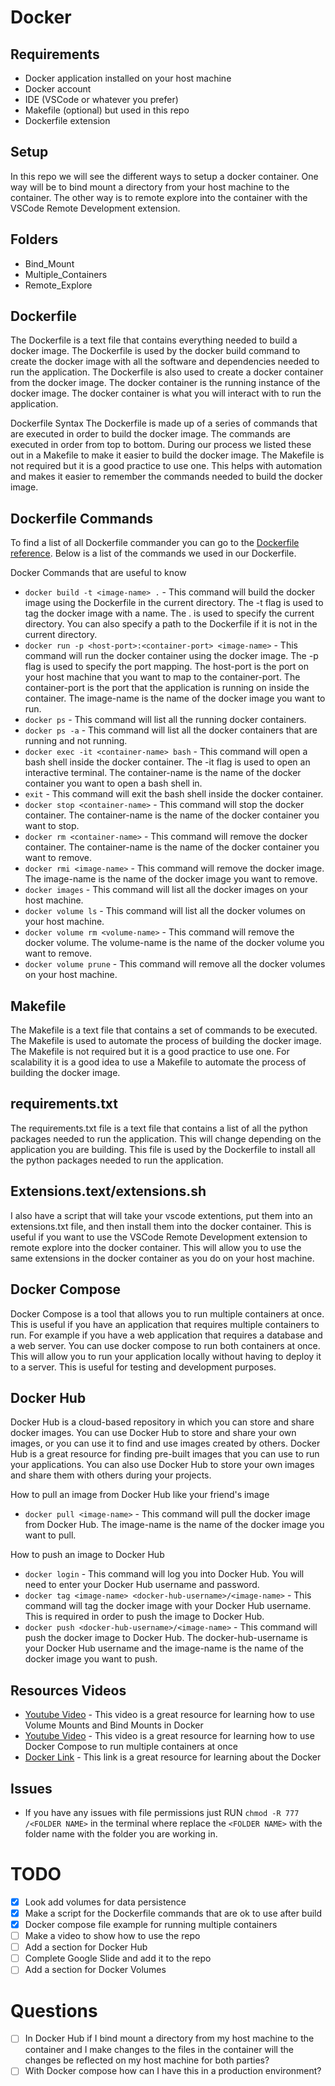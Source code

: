 # Docker

## Requirements
- Docker application installed on your host machine
- Docker account
- IDE (VSCode or whatever you prefer)
- Makefile (optional) but used in this repo
- Dockerfile extension

## Setup
In this repo we will see the different ways to setup a docker container. One way will be to bind mount a directory from your host machine to the container. The other way is to remote explore into the container with the VSCode Remote Development extension.

## Folders
- Bind_Mount
- Multiple_Containers
- Remote_Explore

## Dockerfile
The Dockerfile is a text file that contains everything needed to build a docker image. The Dockerfile is used by the docker build command to create the docker image with all the software and dependencies needed to run the application. The Dockerfile is also used to create a docker container from the docker image. The docker container is the running instance of the docker image. The docker container is what you will interact with to run the application.

Dockerfile Syntax
The Dockerfile is made up of a series of commands that are executed in order to build the docker image. The commands are executed in order from top to bottom. During our process we listed these out in a Makefile to make it easier to build the docker image. The Makefile is not required but it is a good practice to use one. This helps with automation and makes it easier to remember the commands needed to build the docker image.

## Dockerfile Commands
To find a list of all Dockerfile commander you can go to the [Dockerfile reference](https://docs.docker.com/engine/reference/builder/). Below is a list of the commands we used in our Dockerfile.

Docker Commands that are useful to know
- `docker build -t <image-name> .` - This command will build the docker image using the Dockerfile in the current directory. The -t flag is used to tag the docker image with a name. The . is used to specify the current directory. You can also specify a path to the Dockerfile if it is not in the current directory.
- `docker run -p <host-port>:<container-port> <image-name>` - This command will run the docker container using the docker image. The -p flag is used to specify the port mapping. The host-port is the port on your host machine that you want to map to the container-port. The container-port is the port that the application is running on inside the container. The image-name is the name of the docker image you want to run.
- `docker ps` - This command will list all the running docker containers.
- `docker ps -a` - This command will list all the docker containers that are running and not running.
- `docker exec -it <container-name> bash` - This command will open a bash shell inside the docker container. The -it flag is used to open an interactive terminal. The container-name is the name of the docker container you want to open a bash shell in.
- `exit` - This command will exit the bash shell inside the docker container.
- `docker stop <container-name>` - This command will stop the docker container. The container-name is the name of the docker container you want to stop.
- `docker rm <container-name>` - This command will remove the docker container. The container-name is the name of the docker container you want to remove.
- `docker rmi <image-name>` - This command will remove the docker image. The image-name is the name of the docker image you want to remove.
- `docker images` - This command will list all the docker images on your host machine.
- `docker volume ls` - This command will list all the docker volumes on your host machine.
- `docker volume rm <volume-name>` - This command will remove the docker volume. The volume-name is the name of the docker volume you want to remove.
- `docker volume prune` - This command will remove all the docker volumes on your host machine.

## Makefile
The Makefile is a text file that contains a set of commands to be executed. The Makefile is used to automate the process of building the docker image. The Makefile is not required but it is a good practice to use one. For scalability it is a good idea to use a Makefile to automate the process of building the docker image.

## requirements.txt
The requirements.txt file is a text file that contains a list of all the python packages needed to run the application. This will change depending on the application you are building. This file is used by the Dockerfile to install all the python packages needed to run the application.

## Extensions.text/extensions.sh
I also have a script that will take your vscode extentions, put them into an extensions.txt file, and then install them into the docker container. This is useful if you want to use the VSCode Remote Development extension to remote explore into the docker container. This will allow you to use the same extensions in the docker container as you do on your host machine.

## Docker Compose
Docker Compose is a tool that allows you to run multiple containers at once. This is useful if you have an application that requires multiple containers to run. For example if you have a web application that requires a database and a web server. You can use docker compose to run both containers at once. This will allow you to run your application locally without having to deploy it to a server. This is useful for testing and development purposes.

## Docker Hub
Docker Hub is a cloud-based repository in which you can store and share docker images. You can use Docker Hub to store and share your own images, or you can use it to find and use images created by others. Docker Hub is a great resource for finding pre-built images that you can use to run your applications. You can also use Docker Hub to store your own images and share them with others during your projects.

How to pull an image from Docker Hub like your friend's image
- `docker pull <image-name>` - This command will pull the docker image from Docker Hub. The image-name is the name of the docker image you want to pull.

How to push an image to Docker Hub
- `docker login` - This command will log you into Docker Hub. You will need to enter your Docker Hub username and password.
- `docker tag <image-name> <docker-hub-username>/<image-name>` - This command will tag the docker image with your Docker Hub username. This is required in order to push the image to Docker Hub.
- `docker push <docker-hub-username>/<image-name>` - This command will push the docker image to Docker Hub. The docker-hub-username is your Docker Hub username and the image-name is the name of the docker image you want to push.

## Resources Videos
- [Youtube Video](https://www.youtube.com/watch?v=uhDYhdMmSeg) - This video is a great resource for learning how to use Volume Mounts and Bind Mounts in Docker
- [Youtube Video](https://www.youtube.com/watch?v=Qw9zlE3t8Ko) - This video is a great resource for learning how to use Docker Compose to run multiple containers at once
- [Docker Link](https://docs.docker.com/manuals/) - This link is a great resource for learning about the Docker

## Issues
- If you have any issues with file permissions just RUN  `chmod -R 777 /<FOLDER NAME>` in the terminal where replace the `<FOLDER NAME>` with the folder name with the folder you are working in.
# TODO
- [x] Look add volumes for data persistence
- [x] Make a script for the Dockerfile commands that are ok to use after build
- [x] Docker compose file example for running multiple containers
- [ ] Make a video to show how to use the repo
- [ ] Add a section for Docker Hub
- [ ] Complete Google Slide and add it to the repo
- [ ] Add a section for Docker Volumes

# Questions
- [ ] In Docker Hub if I bind mount a directory from my host machine to the container and I make changes to the files in the container will the changes be reflected on my host machine for both parties?
- [ ] With Docker compose how can I have this in a production environment?
